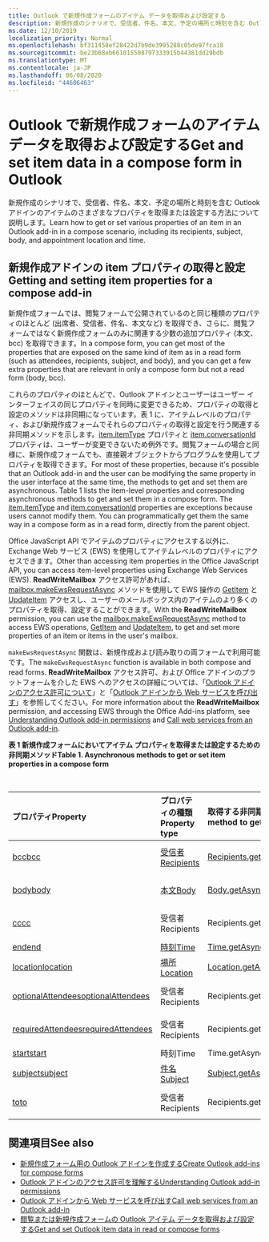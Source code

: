 ```yaml
---
title: Outlook で新規作成フォームのアイテム データを取得および設定する
description: 新規作成のシナリオで、受信者、件名、本文、予定の場所と時刻を含む Outlook アドインのアイテムのさまざまなプロパティを取得または設定します。
ms.date: 12/10/2019
localization_priority: Normal
ms.openlocfilehash: bf311458ef28422d7b9de3995288c05de97fca18
ms.sourcegitcommit: be23b68eb661015508797333915b44381dd29bdb
ms.translationtype: MT
ms.contentlocale: ja-JP
ms.lasthandoff: 06/08/2020
ms.locfileid: "44606463"
---
```

# <a name="get-and-set-item-data-in-a-compose-form-in-outlook"></a><span data-ttu-id="c08de-103">Outlook で新規作成フォームのアイテム データを取得および設定する</span><span class="sxs-lookup"><span data-stu-id="c08de-103">Get and set item data in a compose form in Outlook</span></span>

<span data-ttu-id="c08de-104">新規作成のシナリオで、受信者、件名、本文、予定の場所と時刻を含む Outlook アドインのアイテムのさまざまなプロパティを取得または設定する方法について説明します。</span><span class="sxs-lookup"><span data-stu-id="c08de-104">Learn how to get or set various properties of an item in an Outlook add-in in a compose scenario, including its recipients, subject, body, and appointment location and time.</span></span>

## <a name="getting-and-setting-item-properties-for-a-compose-add-in"></a><span data-ttu-id="c08de-105">新規作成アドインの item プロパティの取得と設定</span><span class="sxs-lookup"><span data-stu-id="c08de-105">Getting and setting item properties for a compose add-in</span></span>

<span data-ttu-id="c08de-106">新規作成フォームでは、閲覧フォームで公開されているのと同じ種類のプロパティのほとんど (出席者、受信者、件名、本文など) を取得でき、さらに、閲覧フォームではなく新規作成フォームのみに関連する少数の追加プロパティ (本文、bcc) を取得できます。</span><span class="sxs-lookup"><span data-stu-id="c08de-106">In a compose form, you can get most of the properties that are exposed on the same kind of item as in a read form (such as attendees, recipients, subject, and body), and you can get a few extra properties that are relevant in only a compose form but not a read form (body, bcc).</span></span>

<span data-ttu-id="c08de-p101">これらのプロパティのほとんどで、Outlook アドインとユーザーはユーザー インターフェイスの同じプロパティを同時に変更できるため、プロパティの取得と設定のメソッドは非同期になっています。表 1 に、アイテムレベルのプロパティ、および新規作成フォームでそれらのプロパティの取得と設定を行う関連する非同期メソッドを示します。[item.itemType](../reference/objectmodel/preview-requirement-set/office.context.mailbox.item.md#properties) プロパティと [item.conversationId](../reference/objectmodel/preview-requirement-set/office.context.mailbox.item.md#properties) プロパティは、ユーザーが変更できないため例外です。閲覧フォームの場合と同様に、新規作成フォームでも、直接親オブジェクトからプログラムを使用してプロパティを取得できます。</span><span class="sxs-lookup"><span data-stu-id="c08de-p101">For most of these properties, because it's possible that an Outlook add-in and the user can be modifying the same property in the user interface at the same time, the methods to get and set them are asynchronous. Table 1 lists the item-level properties and corresponding asynchronous methods to get and set them in a compose form. The  [item.itemType](../reference/objectmodel/preview-requirement-set/office.context.mailbox.item.md#properties) and [item.conversationId](../reference/objectmodel/preview-requirement-set/office.context.mailbox.item.md#properties) properties are exceptions because users cannot modify them. You can programmatically get them the same way in a compose form as in a read form, directly from the parent object.</span></span>

<span data-ttu-id="c08de-111">Office JavaScript API でアイテムのプロパティにアクセスする以外に、Exchange Web サービス (EWS) を使用してアイテムレベルのプロパティにアクセスできます。</span><span class="sxs-lookup"><span data-stu-id="c08de-111">Other than accessing item properties in the Office JavaScript API, you can access item-level properties using Exchange Web Services (EWS).</span></span> <span data-ttu-id="c08de-112">**ReadWriteMailbox** アクセス許可があれば、[mailbox.makeEwsRequestAsync](../reference/objectmodel/preview-requirement-set/office.context.mailbox.md#methods) メソッドを使用して EWS 操作の [GetItem](/exchange/client-developer/web-service-reference/getitem-operation) と [UpdateItem](/exchange/client-developer/web-service-reference/updateitem-operation) アクセスし、ユーザーのメールボックス内のアイテムのより多くのプロパティを取得、設定することができます。</span><span class="sxs-lookup"><span data-stu-id="c08de-112">With the **ReadWriteMailbox** permission, you can use the [mailbox.makeEwsRequestAsync](../reference/objectmodel/preview-requirement-set/office.context.mailbox.md#methods) method to access EWS operations, [GetItem](/exchange/client-developer/web-service-reference/getitem-operation) and [UpdateItem](/exchange/client-developer/web-service-reference/updateitem-operation), to get and set more properties of an item or items in the user's mailbox.</span></span>

<span data-ttu-id="c08de-113">`makeEwsRequestAsync` 関数は、新規作成および読み取りの両フォームで利用可能です。</span><span class="sxs-lookup"><span data-stu-id="c08de-113">The `makeEwsRequestAsync` function is available in both compose and read forms.</span></span> <span data-ttu-id="c08de-114">**ReadWriteMailbox** アクセス許可、および Office アドインのプラットフォームを介した EWS へのアクセスの詳細については、「[Outlook アドインのアクセス許可について](understanding-outlook-add-in-permissions.md)」と「[Outlook アドインから Web サービスを呼び出す](web-services.md)」を参照してください。</span><span class="sxs-lookup"><span data-stu-id="c08de-114">For more information about the **ReadWriteMailbox** permission, and accessing EWS through the Office Add-ins platform, see [Understanding Outlook add-in permissions](understanding-outlook-add-in-permissions.md) and [Call web services from an Outlook add-in](web-services.md).</span></span>

<span data-ttu-id="c08de-115">**表 1 新規作成フォームにおいてアイテム プロパティを取得または設定するための非同期メソッド**</span><span class="sxs-lookup"><span data-stu-id="c08de-115">**Table 1. Asynchronous methods to get or set item properties in a compose form**</span></span>

<br/>

| <span data-ttu-id="c08de-116">プロパティ</span><span class="sxs-lookup"><span data-stu-id="c08de-116">Property</span></span> | <span data-ttu-id="c08de-117">プロパティの種類</span><span class="sxs-lookup"><span data-stu-id="c08de-117">Property type</span></span> | <span data-ttu-id="c08de-118">取得する非同期メソッド</span><span class="sxs-lookup"><span data-stu-id="c08de-118">Asynchronous method to get</span></span> | <span data-ttu-id="c08de-119">設定する非同期メソッド</span><span class="sxs-lookup"><span data-stu-id="c08de-119">Asynchronous method(s) to set</span></span> |
|:-----|:-----|:-----|:-----|
|[<span data-ttu-id="c08de-120">bcc</span><span class="sxs-lookup"><span data-stu-id="c08de-120">bcc</span></span>](../reference/objectmodel/preview-requirement-set/office.context.mailbox.item.md#properties)|[<span data-ttu-id="c08de-121">受信者</span><span class="sxs-lookup"><span data-stu-id="c08de-121">Recipients</span></span>](/javascript/api/outlook/office.Recipients)|[<span data-ttu-id="c08de-122">Recipients.getAsync</span><span class="sxs-lookup"><span data-stu-id="c08de-122">Recipients.getAsync</span></span>](/javascript/api/outlook/office.Recipients#getasync-options--callback-)|<span data-ttu-id="c08de-123">[Recipients.addAsync](/javascript/api/outlook/office.Recipients#addasync-recipients--options--callback-), [Recipients.setAsync](/javascript/api/outlook/office.Recipients#setasync-recipients--options--callback-)</span><span class="sxs-lookup"><span data-stu-id="c08de-123">[Recipients.addAsync](/javascript/api/outlook/office.Recipients#addasync-recipients--options--callback-), [Recipients.setAsync](/javascript/api/outlook/office.Recipients#setasync-recipients--options--callback-)</span></span>|
|[<span data-ttu-id="c08de-124">body</span><span class="sxs-lookup"><span data-stu-id="c08de-124">body</span></span>](../reference/objectmodel/preview-requirement-set/office.context.mailbox.item.md#properties)|[<span data-ttu-id="c08de-125">本文</span><span class="sxs-lookup"><span data-stu-id="c08de-125">Body</span></span>](/javascript/api/outlook/office.Body)|[<span data-ttu-id="c08de-126">Body.getAsync</span><span class="sxs-lookup"><span data-stu-id="c08de-126">Body.getAsync</span></span>](/javascript/api/outlook/office.Body#getasync-coerciontype--options--callback-)|<span data-ttu-id="c08de-127">[Body.prependAsync](/javascript/api/outlook/office.Body#prependasync-data--options--callback-), [Body.setAsync](/javascript/api/outlook/office.Body#setasync-data--options--callback-), [Body.setSelectedDataAsync](/javascript/api/outlook/office.Body#setselecteddataasync-data--options--callback-)</span><span class="sxs-lookup"><span data-stu-id="c08de-127">[Body.prependAsync](/javascript/api/outlook/office.Body#prependasync-data--options--callback-), [Body.setAsync](/javascript/api/outlook/office.Body#setasync-data--options--callback-), [Body.setSelectedDataAsync](/javascript/api/outlook/office.Body#setselecteddataasync-data--options--callback-)</span></span>|
|[<span data-ttu-id="c08de-128">cc</span><span class="sxs-lookup"><span data-stu-id="c08de-128">cc</span></span>](../reference/objectmodel/preview-requirement-set/office.context.mailbox.item.md#properties)|<span data-ttu-id="c08de-129">受信者</span><span class="sxs-lookup"><span data-stu-id="c08de-129">Recipients</span></span>|<span data-ttu-id="c08de-130">Recipients.getAsync</span><span class="sxs-lookup"><span data-stu-id="c08de-130">Recipients.getAsync</span></span>|<span data-ttu-id="c08de-131">Recipients.addAsync Recipients.setAsync</span><span class="sxs-lookup"><span data-stu-id="c08de-131">Recipients.addAsync Recipients.setAsync</span></span>|
|[<span data-ttu-id="c08de-132">end</span><span class="sxs-lookup"><span data-stu-id="c08de-132">end</span></span>](../reference/objectmodel/preview-requirement-set/office.context.mailbox.item.md#properties)|[<span data-ttu-id="c08de-133">時刻</span><span class="sxs-lookup"><span data-stu-id="c08de-133">Time</span></span>](/javascript/api/outlook/office.Time)|[<span data-ttu-id="c08de-134">Time.getAsync</span><span class="sxs-lookup"><span data-stu-id="c08de-134">Time.getAsync</span></span>](/javascript/api/outlook/office.Time#getasync-options--callback-)|[<span data-ttu-id="c08de-135">Time.setAsync</span><span class="sxs-lookup"><span data-stu-id="c08de-135">Time.setAsync</span></span>](/javascript/api/outlook/office.Time#setasync-datetime--options--callback-)|
|[<span data-ttu-id="c08de-136">location</span><span class="sxs-lookup"><span data-stu-id="c08de-136">location</span></span>](../reference/objectmodel/preview-requirement-set/office.context.mailbox.item.md#properties)|[<span data-ttu-id="c08de-137">場所</span><span class="sxs-lookup"><span data-stu-id="c08de-137">Location</span></span>](/javascript/api/outlook/office.Location)|[<span data-ttu-id="c08de-138">Location.getAsync</span><span class="sxs-lookup"><span data-stu-id="c08de-138">Location.getAsync</span></span>](/javascript/api/outlook/office.Location#getasync-options--callback-)|[<span data-ttu-id="c08de-139">Location.setAsync</span><span class="sxs-lookup"><span data-stu-id="c08de-139">Location.setAsync</span></span>](/javascript/api/outlook/office.Location#setasync-location--options--callback-)|
|[<span data-ttu-id="c08de-140">optionalAttendees</span><span class="sxs-lookup"><span data-stu-id="c08de-140">optionalAttendees</span></span>](../reference/objectmodel/preview-requirement-set/office.context.mailbox.item.md#properties)|<span data-ttu-id="c08de-141">受信者</span><span class="sxs-lookup"><span data-stu-id="c08de-141">Recipients</span></span>|<span data-ttu-id="c08de-142">Recipients.getAsync</span><span class="sxs-lookup"><span data-stu-id="c08de-142">Recipients.getAsync</span></span>|<span data-ttu-id="c08de-143">Recipients.addAsync Recipients.setAsync</span><span class="sxs-lookup"><span data-stu-id="c08de-143">Recipients.addAsync Recipients.setAsync</span></span>|
|[<span data-ttu-id="c08de-144">requiredAttendees</span><span class="sxs-lookup"><span data-stu-id="c08de-144">requiredAttendees</span></span>](../reference/objectmodel/preview-requirement-set/office.context.mailbox.item.md#properties)|<span data-ttu-id="c08de-145">受信者</span><span class="sxs-lookup"><span data-stu-id="c08de-145">Recipients</span></span>|<span data-ttu-id="c08de-146">Recipients.getAsync</span><span class="sxs-lookup"><span data-stu-id="c08de-146">Recipients.getAsync</span></span>|<span data-ttu-id="c08de-147">Recipients.addAsync Recipients.setAsync</span><span class="sxs-lookup"><span data-stu-id="c08de-147">Recipients.addAsync Recipients.setAsync</span></span>|
|[<span data-ttu-id="c08de-148">start</span><span class="sxs-lookup"><span data-stu-id="c08de-148">start</span></span>](../reference/objectmodel/preview-requirement-set/office.context.mailbox.item.md#properties)|<span data-ttu-id="c08de-149">時刻</span><span class="sxs-lookup"><span data-stu-id="c08de-149">Time</span></span>|<span data-ttu-id="c08de-150">Time.getAsync</span><span class="sxs-lookup"><span data-stu-id="c08de-150">Time.getAsync</span></span>|<span data-ttu-id="c08de-151">Time.setAsync</span><span class="sxs-lookup"><span data-stu-id="c08de-151">Time.setAsync</span></span>|
|[<span data-ttu-id="c08de-152">subject</span><span class="sxs-lookup"><span data-stu-id="c08de-152">subject</span></span>](../reference/objectmodel/preview-requirement-set/office.context.mailbox.item.md#properties)|[<span data-ttu-id="c08de-153">件名</span><span class="sxs-lookup"><span data-stu-id="c08de-153">Subject</span></span>](/javascript/api/outlook/office.Subject)|[<span data-ttu-id="c08de-154">Subject.getAsync</span><span class="sxs-lookup"><span data-stu-id="c08de-154">Subject.getAsync</span></span>](/javascript/api/outlook/office.Subject#getasync-options--callback-)|[<span data-ttu-id="c08de-155">Subject.setAsync</span><span class="sxs-lookup"><span data-stu-id="c08de-155">Subject.setAsync</span></span>](/javascript/api/outlook/office.Subject#setasync-subject--options--callback-)|
|[<span data-ttu-id="c08de-156">to</span><span class="sxs-lookup"><span data-stu-id="c08de-156">to</span></span>](../reference/objectmodel/preview-requirement-set/office.context.mailbox.item.md#properties)|<span data-ttu-id="c08de-157">受信者</span><span class="sxs-lookup"><span data-stu-id="c08de-157">Recipients</span></span>|<span data-ttu-id="c08de-158">Recipients.getAsync</span><span class="sxs-lookup"><span data-stu-id="c08de-158">Recipients.getAsync</span></span>|<span data-ttu-id="c08de-159">Recipients.addAsync Recipients.setAsync</span><span class="sxs-lookup"><span data-stu-id="c08de-159">Recipients.addAsync Recipients.setAsync</span></span>|

## <a name="see-also"></a><span data-ttu-id="c08de-160">関連項目</span><span class="sxs-lookup"><span data-stu-id="c08de-160">See also</span></span>

- [<span data-ttu-id="c08de-161">新規作成フォーム用の Outlook アドインを作成する</span><span class="sxs-lookup"><span data-stu-id="c08de-161">Create Outlook add-ins for compose forms</span></span>](compose-scenario.md)
- [<span data-ttu-id="c08de-162">Outlook アドインのアクセス許可を理解する</span><span class="sxs-lookup"><span data-stu-id="c08de-162">Understanding Outlook add-in permissions</span></span>](understanding-outlook-add-in-permissions.md)
- [<span data-ttu-id="c08de-163">Outlook アドインから Web サービスを呼び出す</span><span class="sxs-lookup"><span data-stu-id="c08de-163">Call web services from an Outlook add-in</span></span>](web-services.md)
- [<span data-ttu-id="c08de-164">閲覧または新規作成フォームの Outlook アイテム データを取得および設定する</span><span class="sxs-lookup"><span data-stu-id="c08de-164">Get and set Outlook item data in read or compose forms</span></span>](item-data.md)
